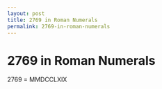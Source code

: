 ```yaml
---
layout: post
title: 2769 in Roman Numerals
permalink: 2769-in-roman-numerals
---
```


# 2769 in Roman Numerals

2769 = MMDCCLXIX
